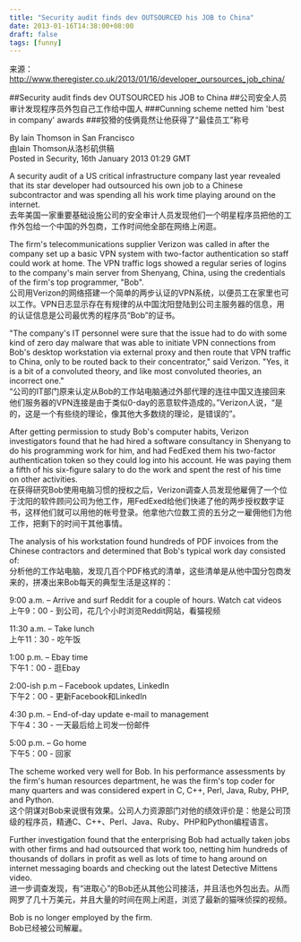 ```yaml
---
title: "Security audit finds dev OUTSOURCED his JOB to China"
date: 2013-01-16T14:38:00+08:00
draft: false
tags: [funny]
---
```


来源：<http://www.theregister.co.uk/2013/01/16/developer_oursources_job_china/>

##Security audit finds dev OUTSOURCED his JOB to China 
##公司安全人员审计发现程序员外包自己工作给中国人
###Cunning scheme netted him 'best in company' awards
###狡猾的伎俩竟然让他获得了“最佳员工”称号

By Iain Thomson in San Francisco  
由Iain Thomson从洛杉矶供稿  
Posted in Security, 16th January 2013 01:29 GMT

A security audit of a US critical infrastructure company last year revealed that its star developer had outsourced his own job to a Chinese subcontractor and was spending all his work time playing around on the internet.  
去年美国一家重要基础设施公司的安全审计人员发现他们一个明星程序员把他的工作外包给一个中国的外包商，工作时间他全部在网络上闲逛。

<!--more-->

The firm's telecommunications supplier Verizon was called in after the company set up a basic VPN system with two-factor authentication so staff could work at home. The VPN traffic logs showed a regular series of logins to the company's main server from Shenyang, China, using the credentials of the firm's top programmer, "Bob".  
公司用Verizon的网络搭建一个简单的两步认证的VPN系统，以便员工在家里也可以工作。VPN日志显示存在有规律的从中国沈阳登陆到公司主服务器的信息，用的认证信息是公司最优秀的程序员“Bob”的证书。

"The company's IT personnel were sure that the issue had to do with some kind of zero day malware that was able to initiate VPN connections from Bob's desktop workstation via external proxy and then route that VPN traffic to China, only to be routed back to their concentrator," said Verizon. "Yes, it is a bit of a convoluted theory, and like most convoluted theories, an incorrect one."  
“公司的IT部门原来认定从Bob的工作站电脑通过外部代理的连往中国又连接回来他们服务器的VPN连接是由于类似0-day的恶意软件造成的。”Verizon人说，“是的，这是一个有些绕的理论，像其他大多数绕的理论，是错误的”。

After getting permission to study Bob's computer habits, Verizon investigators found that he had hired a software consultancy in Shenyang to do his programming work for him, and had FedExed them his two-factor authentication token so they could log into his account. He was paying them a fifth of his six-figure salary to do the work and spent the rest of his time on other activities.  
在获得研究Bob使用电脑习惯的授权之后，Verizon调查人员发现他雇佣了一个位于沈阳的软件顾问公司为他工作，用FedExed给他们快递了他的两步授权数字证书，这样他们就可以用他的帐号登录。他拿他六位数工资的五分之一雇佣他们为他工作，把剩下的时间干其他事情。

The analysis of his workstation found hundreds of PDF invoices from the Chinese contractors and determined that Bob's typical work day consisted of:  
分析他的工作站电脑，发现几百个PDF格式的清单，这些清单是从他中国分包商发来的，拼凑出来Bob每天的典型生活是这样的：

9:00 a.m. – Arrive and surf Reddit for a couple of hours. Watch cat videos  
上午9：00 - 到公司，花几个小时浏览Reddit网站，看猫视频

11:30 a.m. – Take lunch  
上午11：30  - 吃午饭

1:00 p.m. – Ebay time  
下午1：00  - 逛Ebay

2:00-ish p.m – Facebook updates, LinkedIn  
下午2：00    -  更新Facebook和LinkedIn

4:30 p.m. – End-of-day update e-mail to management  
下午4：30 - 一天最后给上司发一份邮件

5:00 p.m. – Go home  
下午5：00 - 回家

The scheme worked very well for Bob. In his performance assessments by the firm's human resources department, he was the firm's top coder for many quarters and was considered expert in C, C++, Perl, Java, Ruby, PHP, and Python.  
这个阴谋对Bob来说很有效果。公司人力资源部门对他的绩效评价是：他是公司顶级的程序员，精通C、C++、Perl、Java、Ruby、PHP和Python编程语言。

Further investigation found that the enterprising Bob had actually taken jobs with other firms and had outsourced that work too, netting him hundreds of thousands of dollars in profit as well as lots of time to hang around on internet messaging boards and checking out the latest Detective Mittens video.  
进一步调查发现，有“进取心”的Bob还从其他公司接活，并且活也外包出去。从而网罗了几十万美元，并且大量的时间在网上闲逛，浏览了最新的猫咪侦探的视频。

Bob is no longer employed by the firm.   
Bob已经被公司解雇。